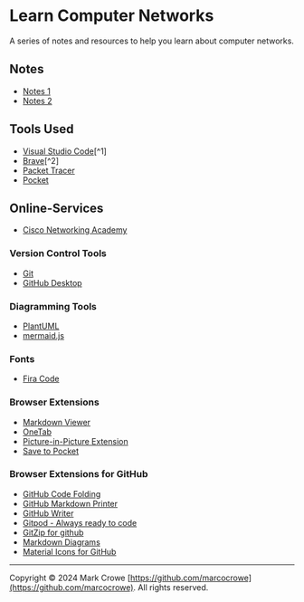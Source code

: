 # Learn Computer Networks

A series of notes and resources to help you learn about computer networks.

## Notes

- [Notes 1](docs/notes-1.md)
- [Notes 2](docs/notes-2.md)

## Tools Used

- [Visual Studio Code](https://code.visualstudio.com/ "Visual Studio Code")[^1]
- [Brave](https://brave.com/ "Brave")[^2]
- [Packet Tracer](https://www.netacad.com/courses/packet-tracer "Packet Tracer")
- [Pocket](https://getpocket.com/ "Pocket")

## Online-Services

- [Cisco Networking Academy](https://www.netacad.com/ "Cisco Networking Academy")

### Version Control Tools

- [Git](https://git-scm.com/download/win "Git")
- [GitHub Desktop](https://desktop.github.com/ "GitHub Desktop")

### Diagramming Tools

- [PlantUML](https://plantuml.com/ "PlantUML")
- [mermaid.js](https://mermaid.live/edit "mermaid.js")

### Fonts

- [Fira Code](https://github.com/tonsky/FiraCode)

### Browser Extensions

- [Markdown Viewer](https://chrome.google.com/webstore/detail/markdown-viewer/ckkdlimhmcjmikdlpkmbgfkaikojcbjk)
- [OneTab](https://chrome.google.com/webstore/detail/onetab/chphlpgkkbolifaimnlloiipkdnihall)
- [Picture-in-Picture Extension](https://chrome.google.com/webstore/detail/picture-in-picture-extens/hkgfoiooedgoejojocmhlaklaeopbecg)
- [Save to Pocket](https://chrome.google.com/webstore/detail/save-to-pocket/niloccemoadcdkdjlinkgdfekeahmflj)

### Browser Extensions for GitHub

- [GitHub Code Folding](https://chrome.google.com/webstore/detail/github-code-folding/lefcpjbffalgdcdgidjdnmabfenecjdf/)
- [GitHub Markdown Printer](https://chrome.google.com/webstore/detail/github-markdown-printer/fehpdlpmcegfpbkgcnaleindodeegapk)
- [GitHub Writer](https://chrome.google.com/webstore/detail/github-writer/diilnnhpcdjhhkjcbdljaonhmhapadap/related)
- [Gitpod - Always ready to code](https://chrome.google.com/webstore/detail/gitpod-always-ready-to-co/dodmmooeoklaejobgleioelladacbeki)
- [GitZip for github](https://chrome.google.com/webstore/detail/gitzip-for-github/ffabmkklhbepgcgfonabamgnfafbdlkn)
- [Markdown Diagrams](https://chrome.google.com/webstore/detail/markdown-diagrams/pmoglnmodacnbbofbgcagndelmgaclel)
- [Material Icons for GitHub](https://chrome.google.com/webstore/detail/material-icons-for-github/bggfcpfjbdkhfhfmkjpbhnkhnpjjeomc)

---

Copyright &copy; 2024 Mark Crowe [https://github.com/marcocrowe](https://github.com/marcocrowe). All rights reserved.
